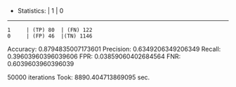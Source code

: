 * Statistics: 
          |    1     |    0     
--------------------------------
    1     | (TP) 80  | (FN) 122 
    0     | (FP) 46  |(TN) 1146 
Accuracy: 0.8794835007173601
Precision: 0.6349206349206349
Recall: 0.39603960396039606
FPR: 0.03859060402684564
FNR: 0.6039603960396039

50000 iterations
Took: 8890.404713869095 sec.